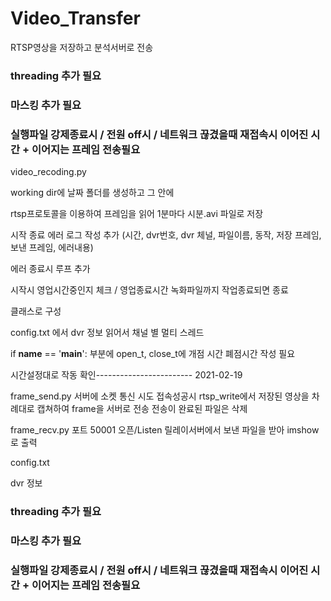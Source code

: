 # Video_Transfer
RTSP영상을 저장하고 분석서버로 전송

### threading 추가 필요
### 마스킹 추가 필요
### 실행파일 강제종료시 / 전원 off시 / 네트워크 끊겼을때 재접속시 이어진 시간 + 이어지는 프레임 전송필요

video_recoding.py

working dir에 날짜 폴더를 생성하고 그 안에

rtsp프로토콜을 이용하여 프레임을 읽어 1분마다 시분.avi 파일로 저장

시작 종료 에러 로그 작성 추가 (시간, dvr번호, dvr 체널, 파일이름, 동작, 저장 프레임, 보낸 프레임, 에러내용) 

에러 종료시 루프 추가

시작시 영업시간중인지 체크 / 영업종료시간 녹화파일까지 작업종료되면 종료

클래스로 구성

config.txt 에서 dvr 정보 읽어서 채널 별 멀티 스레드

if __name__ == '__main__': 부분에 open_t, close_t에 개점 시간 폐점시간 작성 필요

시간설정대로 작동 확인------------------------ 2021-02-19



frame_send.py
서버에 소켓 통신 시도
접속성공시
rtsp_write에서 저장된 영상을 차례대로 캡쳐하여 frame을 서버로 전송
전송이 완료된 파일은 삭제

frame_recv.py
포트 50001 오픈/Listen
릴레이서버에서 보낸 파일을 받아 imshow로 출력

config.txt

dvr 정보 

### threading 추가 필요
### 마스킹 추가 필요
### 실행파일 강제종료시 / 전원 off시 / 네트워크 끊겼을때 재접속시 이어진 시간 + 이어지는 프레임 전송필요
